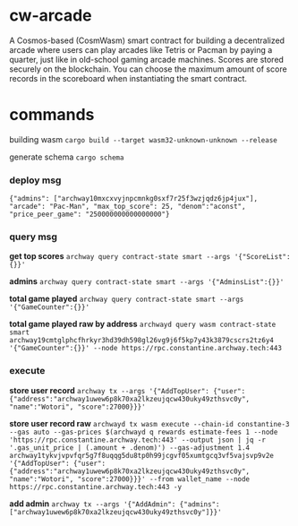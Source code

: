 # cw-arcade
A Cosmos-based (CosmWasm) smart contract for building a decentralized arcade where users can play arcades like Tetris or Pacman by paying a quarter, just like in old-school gaming arcade machines. Scores are stored securely on the blockchain. You can choose the maximum amount of score records in the scoreboard when instantiating the smart contract.

# commands
building wasm
`cargo build --target wasm32-unknown-unknown --release`

generate schema
`cargo schema`

### deploy msg
`{"admins": ["archway10mxcxvyjnpcmnkg0sxf7r25f3wzjqdz6jp4jux"], "arcade": "Pac-Man", "max_top_score": 25, "denom":"aconst", "price_peer_game": "250000000000000000"}`

### query msg
**get top scores**
`archway query contract-state smart --args '{"ScoreList":{}}'`

**admins**
`archway query contract-state smart --args '{"AdminsList":{}}'`

**total game played**
`archway query contract-state smart --args '{"GameCounter":{}}'`

**total game played raw by address**
`archwayd query wasm contract-state smart archway19cmtglphcfhrkyr3hd39dh598gl26vg9j6f5kp7y43k3879cscrs2tz6y4 '{"GameCounter":{}}' --node https://rpc.constantine.archway.tech:443`
### execute
**store user record**
`archway tx --args '{"AddTopUser": {"user": {"address":"archway1uwew6p8k70xa2lkzeujqcw430uky49zthsvc0y", "name":"Wotori", "score":27000}}}'`

**store user record raw**
`archwayd tx wasm execute --chain-id constantine-3 --gas auto --gas-prices $(archwayd q rewards estimate-fees 1 --node 'https://rpc.constantine.archway.tech:443' --output json | jq -r '.gas_unit_price | (.amount + .denom)') --gas-adjustment 1.4 archway1tykvjvpvfqr5g7f8uqqg5du8tp0h99jcgvf05xumtgcq3vf5vajsvp9v2e  '{"AddTopUser": {"user": {"address":"archway1uwew6p8k70xa2lkzeujqcw430uky49zthsvc0y", "name":"Wotori", "score":27000}}}' --from wallet_name --node https://rpc.constantine.archway.tech:443 -y`

**add admin**
`archway tx --args '{"AddAdmin": {"admins": ["archway1uwew6p8k70xa2lkzeujqcw430uky49zthsvc0y"]}}'`